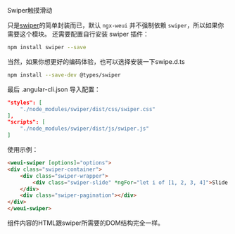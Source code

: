 
Swiper触摸滑动

只是[swiper](http://idangero.us/swiper/)的简单封装而已，默认 `ngx-weui` 并不强制依赖 `swiper`，所以如果你需要这个模块。
还需要配置自行安装 swiper 插件：

```bash
npm install swiper --save
```

当然，如果你想更好的编码体验，也可以选择安装一下swipe.d.ts

```bash
npm install --save-dev @types/swiper
```

最后 .angular-cli.json 导入配置：

```json
"styles": [
    "./node_modules/swiper/dist/css/swiper.css"
],
"scripts": [
    "./node_modules/swiper/dist/js/swiper.js"
]
```

使用示例：

```html
<weui-swiper [options]="options">
<div class="swiper-container">
    <div class="swiper-wrapper">
        <div class="swiper-slide" *ngFor="let i of [1, 2, 3, 4]">Slide {{i}}</div>
    </div>
    <div class="swiper-pagination"></div>
</div>
</weui-swiper>
```

组件内容的HTML跟swiper所需要的DOM结构完全一样。
